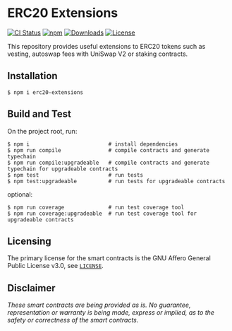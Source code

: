 # ERC20 Extensions

[![CI Status](https://github.com/gretzke/ERC20-extensions/actions/workflows/tests.yml/badge.svg)](https://github.com/gretzke/ERC20-extensions/actions)
[![npm](https://img.shields.io/npm/v/erc20-extensions.svg)](https://www.npmjs.com/package/erc20-extensions)
[![Downloads](https://img.shields.io/npm/dt/erc20-extensions.svg)](https://www.npmjs.com/package/erc20-extensions)
[![License](https://img.shields.io/badge/License-AGPLv3-green.svg)](https://www.gnu.org/licenses/agpl-3.0)

This repository provides useful extensions to ERC20 tokens such as vesting, autoswap fees with UniSwap V2 or staking contracts.

## Installation

```
$ npm i erc20-extensions
```

## Build and Test

On the project root, run:

```
$ npm i                         # install dependencies
$ npm run compile               # compile contracts and generate typechain
$ npm run compile:upgradeable   # compile contracts and generate typechain for upgradeable contracts
$ npm test                      # run tests
$ npm test:upgradeable          # run tests for upgradeable contracts
```

optional:

```
$ npm run coverage              # run test coverage tool
$ npm run coverage:upgradeable  # run test coverage tool for upgradeable contracts
```

## Licensing

The primary license for the smart contracts is the GNU Affero General Public License v3.0, see [`LICENSE`](./LICENSE).

## Disclaimer

_These smart contracts are being provided as is. No guarantee, representation or warranty is being made, express or implied, as to the safety or correctness of the smart contracts._
